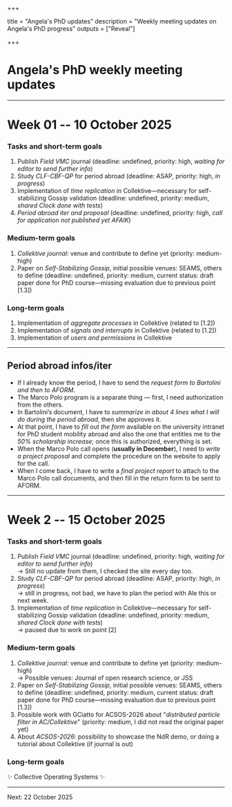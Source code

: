 +++

title = "Angela's PhD updates"
description = "Weekly meeting updates on Angela's PhD progress"
outputs = ["Reveal"]

+++

# Angela's PhD weekly meeting updates

[//]: # ([**Angela Cortecchia**]&#40;mailto:angela.cortecchia@unibo.it&#41;)

<div style="text-align: center; width: 100%;">

</div>

[//]: # (1. Task/obiettivi di breve termine, scadenze, priorità - e relativo progresso rispetto all'incontro precedente)
[//]: # (2. Obiettivi di medio termine, sia progetti che tool che conf che journal)
[//]: # (3. Obiettivi di lungo termine e visione futura - ivi inclusi obiettivi di ricerca)

---

# Week 01 -- 10 October 2025

### Tasks and short-term goals

1. Publish _Field VMC_ journal (deadline: undefined, priority: high, *waiting for editor to send further info*)
2. Study _CLF-CBF-QP_ for period abroad (deadline: ASAP, priority: high, *in progress*)
3. Implementation of _time replication_ in Collektive—necessary for self-stabilizing Gossip validation
   (deadline: undefined, priority: medium, *shared Clock done with tests*)
4. _Period abroad iter and proposal_ (deadline: undefined, priority: high, *call for application not published yet AFAIK*)

### Medium-term goals

1. _Collektive journal_: venue and contribute to define yet (priority: medium-high)
2. Paper on _Self-Stabilizing Gossip_, initial possible venues: SEAMS, others to define 
    (deadline: undefined, priority: medium, current status: draft paper done for PhD course—missing evaluation due to previous point [1.3])

### Long-term goals

1. Implementation of _aggregate processes_ in Collektive (related to [1.2])
2. Implementation of _signals and interrupts_ in Collektive (related to [1.2])
3. Implementation of _users and permissions_ in Collektive

---

## Period abroad infos/iter

- If I already know the period, I have to send the _request form to Bartolini and then to AFORM_.
- The Marco Polo program is a separate thing — first, I need authorization from the others.
- In Bartolini’s document, I have to _summarize in about 4 lines what I will do during the period abroad_, then she approves it.
- At that point, I have to _fill out the form_ available on the university intranet for PhD student mobility abroad and also the one that entitles me to the _50% scholarship increase_; once this is authorized, everything is set.
- When the Marco Polo call opens (**usually in December**), I need to _write a project proposal_ and complete the procedure on the website to apply for the call.
- When I come back, I have to write a _final project report_ to attach to the Marco Polo call documents, and then fill in the return form to be sent to AFORM.

---

# Week 2 -- 15 October 2025

### Tasks and short-term goals

1. Publish _Field VMC_ journal (deadline: undefined, priority: high, *waiting for editor to send further info*) \
    → Still no update from them, I checked the site every day too.
2. Study _CLF-CBF-QP_ for period abroad (deadline: ASAP, priority: high, *in progress*) \
    → still in progress, not bad, we have to plan the period with Ale this or next week.
3. Implementation of _time replication_ in Collektive—necessary for self-stabilizing Gossip validation
   (deadline: undefined, priority: medium, *shared Clock done with tests*) \
   → paused due to work on point [2]

### Medium-term goals

1. _Collektive journal_: venue and contribute to define yet (priority: medium-high) \
    → Possible venues: Journal of open research science, or JSS
2. Paper on _Self-Stabilizing Gossip_, initial possible venues: SEAMS, others to define 
    (deadline: undefined, priority: medium, current status: draft paper done for PhD course—missing evaluation due to previous point [1.3])
3. Possible work with GCiatto for ACSOS-2026 about "*distributed particle filter in AC/Collektive*" (priority: medium, I did not read the original paper yet)
4. About *ACSOS-2026*: possibility to showcase the NdR demo, or doing a tutorial about Collektive (if journal is out)
### Long-term goals

✨ Collective Operating Systems ✨

---

Next: 22 October 2025
